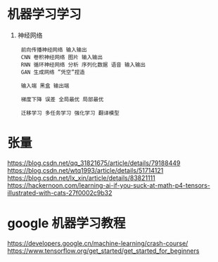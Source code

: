 # 机器学习学习
1. 神经网络
    
        前向传播神经网络 输入输出
        CNN 卷积神经网络 图片 输入输出
        RNN 循环神经网络 分析 序列化数据 语音 输入输出
        GAN 生成网络 ”凭空”捏造 
        
        输入端 黑盒 输出端
        
        梯度下降 误差 全局最优 局部最优 
        
        迁移学习 多任务学习 强化学习 翻译模型 
        
# 张量
https://blog.csdn.net/qq_31821675/article/details/79188449
https://blog.csdn.net/wtq1993/article/details/51714121
https://blog.csdn.net/lx_xin/article/details/83821111
https://hackernoon.com/learning-ai-if-you-suck-at-math-p4-tensors-illustrated-with-cats-27f0002c9b32

# google 机器学习教程
https://developers.google.cn/machine-learning/crash-course/
https://www.tensorflow.org/get_started/get_started_for_beginners

